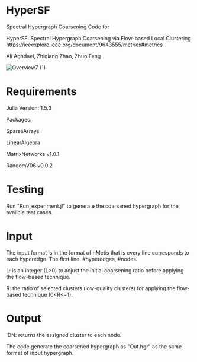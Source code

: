 # HyperSF
Spectral Hypergraph Coarsening Code for

HyperSF: Spectral Hypergraph Coarsening via Flow-based Local Clustering 
https://ieeexplore.ieee.org/document/9643555/metrics#metrics

Ali Aghdaei, Zhiqiang Zhao, Zhuo Feng


![Overview7 (1)](https://user-images.githubusercontent.com/85693952/128752511-64572dd2-aff6-4126-9290-c91a78b4c649.png)

# Requirements
Julia Version: 1.5.3

Packages:

SparseArrays

LinearAlgebra

MatrixNetworks v1.0.1

RandomV06 v0.0.2

# Testing 
Run "Run_experiment.jl" to generate the coarsened hypergraph for the availble test cases.

# Input
The input format is in the format of hMetis that is every line corresponds to each hyperedge.
The first line: #hyperedges, #nodes.

L: is an integer (L>0) to adjust the initial coarsening ratio before applying the flow-based technique. 

R: the ratio of selected clusters (low-quality clusters) for applying the flow-based technique (0<R<=1).

# Output
IDN: returns the assigned cluster to each node.

The code generate the coarsened hypergraph as "Out.hgr" as the same format of input hypergraph.
